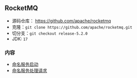 ## RocketMQ
- 源码仓库： https://github.com/apache/rocketmq
- 克隆：`git clone https://github.com/apache/rocketmq.git`
- 切分支：`git checkout release-5.2.0`
- JDK: `17`

### 内容
- [命名服务启动](命名服务启动.md)
- [命名服务处理请求](命名服务处理请求.md)